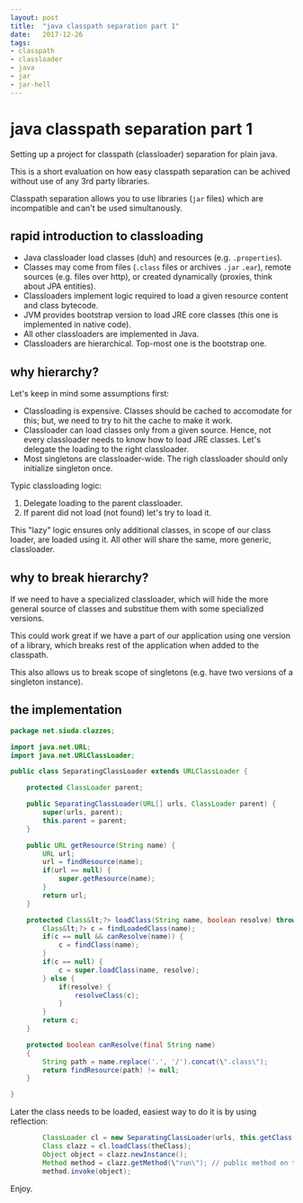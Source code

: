 ```yaml
---
layout: post
title:  "java classpath separation part 1"
date:   2017-12-26
tags:
- classpath
- classloader
- java
- jar
- jar-hell
---
```


# java classpath separation part 1 #

Setting up a project for classpath (classloader) separation for plain java.

This is a short evaluation on how easy classpath separation can be achived without use of any 3rd party libraries.

Classpath separation allows you to use libraries (`jar` files) which are incompatible and can't be used simultanously.

## rapid introduction to classloading ##

- Java classloader load classes (duh) and resources (e.g. `.properties`).
- Classes may come from files (`.class` files or archives `.jar` `.ear`), remote sources (e.g. files over http), or created dynamically (proxies, think about JPA entities).
- Classloaders implement logic required to load a given resource content and class bytecode.
- JVM provides bootstrap version to load JRE core classes (this one is implemented in native code).
- All other classloaders are implemented in Java.
- Classloaders are hierarchical. Top-most one is the bootstrap one.

## why hierarchy? ##

Let's keep in mind some assumptions first:
- Classloading is expensive. Classes should be cached to accomodate for this; but, we need to try to hit the cache to make it work.
- Classloader can load classes only from a given source. Hence, not every classloader needs to know how to load JRE classes. Let's delegate the loading to the right classloader.
- Most singletons are classloader-wide. The righ classloader should only initialize singleton once.

Typic classloading logic:
1. Delegate loading to the parent classloader.
2. If parent did not load (not found) let's try to load it.

This \"lazy\" logic ensures only additional classes, in scope of our class loader, are loaded using it. All other will share the same, more generic, classloader.

## why to break hierarchy? ##

If we need to have a specialized classloader, which will hide the more general source of classes and substitue them with some specialized versions.

This could work great if we have a part of our application using one version of a library, which breaks rest of the application when added to the classpath.

This also allows us to break scope of singletons (e.g. have two versions of a singleton instance).

## the implementation ##

```java
package net.siuda.clazzes;

import java.net.URL;
import java.net.URLClassLoader;

public class SeparatingClassLoader extends URLClassLoader {

    protected ClassLoader parent;

    public SeparatingClassLoader(URL[] urls, ClassLoader parent) {
        super(urls, parent);
        this.parent = parent;
    }

    public URL getResource(String name) {
        URL url;
        url = findResource(name);
        if(url == null) {
            super.getResource(name);
        }
        return url;
    }

    protected Class&lt;?> loadClass(String name, boolean resolve) throws ClassNotFoundException {
        Class&lt;?> c = findLoadedClass(name);
        if(c == null && canResolve(name)) {
            c = findClass(name);
        }
        if(c == null) {
            c = super.loadClass(name, resolve);
        } else {
            if(resolve) {
                resolveClass(c);
            }
        }
        return c;
    }

    protected boolean canResolve(final String name)
    {
        String path = name.replace('.', '/').concat(\".class\");
        return findResource(path) != null;
    }

}
```

Later the class needs to be loaded, easiest way to do it is by using reflection:

```java
        ClassLoader cl = new SeparatingClassLoader(urls, this.getClass().getClassLoader());
        Class clazz = cl.loadClass(theClass);
        Object object = clazz.newInstance();
        Method method = clazz.getMethod(\"run\"); // public method on the class
        method.invoke(object);
```

Enjoy.

